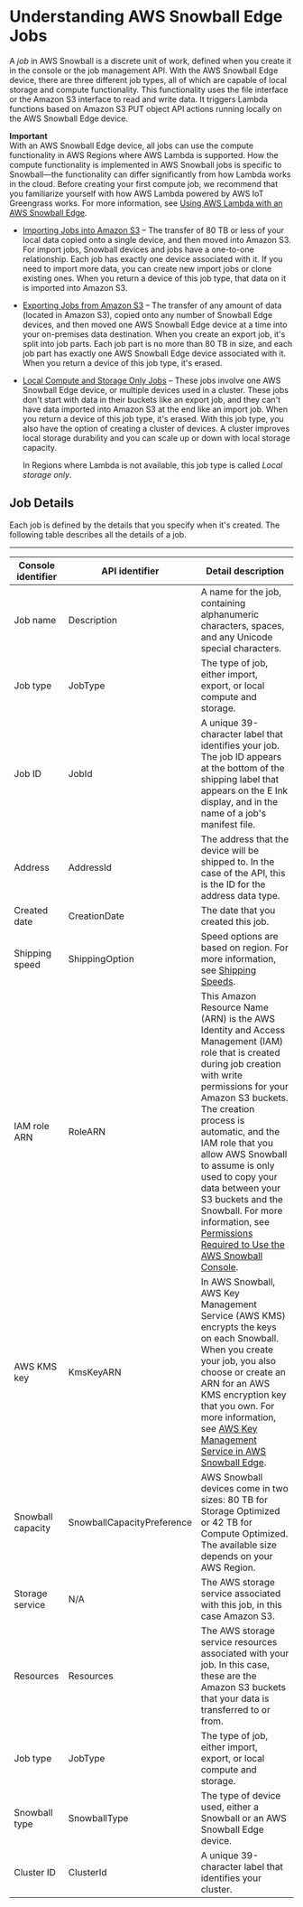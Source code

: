 # Understanding AWS Snowball Edge Jobs<a name="jobs"></a>

A *job* in AWS Snowball is a discrete unit of work, defined when you create it in the console or the job management API\. With the AWS Snowball Edge device, there are three different job types, all of which are capable of local storage and compute functionality\. This functionality uses the file interface or the Amazon S3 interface to read and write data\. It triggers Lambda functions based on Amazon S3 PUT object API actions running locally on the AWS Snowball Edge device\.

**Important**  
With an AWS Snowball Edge device, all jobs can use the compute functionality in AWS Regions where AWS Lambda is supported\. How the compute functionality is implemented in AWS Snowball jobs is specific to Snowball—the functionality can differ significantly from how Lambda works in the cloud\. Before creating your first compute job, we recommend that you familiarize yourself with how AWS Lambda powered by AWS IoT Greengrass works\. For more information, see [Using AWS Lambda with an AWS Snowball Edge](using-lambda.md)\.
+ [Importing Jobs into Amazon S3](importtype.md) – The transfer of 80 TB or less of your local data copied onto a single device, and then moved into Amazon S3\. For import jobs, Snowball devices and jobs have a one\-to\-one relationship\. Each job has exactly one device associated with it\. If you need to import more data, you can create new import jobs or clone existing ones\. When you return a device of this job type, that data on it is imported into Amazon S3\.
+ [Exporting Jobs from Amazon S3](exporttype.md) – The transfer of any amount of data \(located in Amazon S3\), copied onto any number of Snowball Edge devices, and then moved one AWS Snowball Edge device at a time into your on\-premises data destination\. When you create an export job, it's split into job parts\. Each job part is no more than 80 TB in size, and each job part has exactly one AWS Snowball Edge device associated with it\. When you return a device of this job type, it's erased\.
+ [Local Compute and Storage Only Jobs](computetype.md) – These jobs involve one AWS Snowball Edge device, or multiple devices used in a cluster\. These jobs don't start with data in their buckets like an export job, and they can't have data imported into Amazon S3 at the end like an import job\. When you return a device of this job type, it's erased\. With this job type, you also have the option of creating a cluster of devices\. A cluster improves local storage durability and you can scale up or down with local storage capacity\.

  In Regions where Lambda is not available, this job type is called *Local storage only*\.

## Job Details<a name="jobdetails"></a>

Each job is defined by the details that you specify when it's created\. The following table describes all the details of a job\.


****  

| Console identifier | API identifier | Detail description | 
| --- | --- | --- | 
| Job name | Description | A name for the job, containing alphanumeric characters, spaces, and any Unicode special characters\. | 
| Job type | JobType | The type of job, either import, export, or local compute and storage\. | 
| Job ID | JobId | A unique 39\-character label that identifies your job\. The job ID appears at the bottom of the shipping label that appears on the E Ink display, and in the name of a job's manifest file\. | 
| Address | AddressId | The address that the device will be shipped to\. In the case of the API, this is the ID for the address data type\. | 
| Created date |  CreationDate  | The date that you created this job\. | 
| Shipping speed | ShippingOption | Speed options are based on region\. For more information, see [Shipping Speeds](mailing-storage.md#shippingspeeds)\. | 
| IAM role ARN | RoleARN | This Amazon Resource Name \(ARN\) is the AWS Identity and Access Management \(IAM\) role that is created during job creation with write permissions for your Amazon S3 buckets\. The creation process is automatic, and the IAM role that you allow AWS Snowball to assume is only used to copy your data between your S3 buckets and the Snowball\. For more information, see [Permissions Required to Use the AWS Snowball Console](access-control-managing-permissions.md#additional-console-required-permissions)\. | 
| AWS KMS key | KmsKeyARN | In AWS Snowball, AWS Key Management Service \(AWS KMS\) encrypts the keys on each Snowball\. When you create your job, you also choose or create an ARN for an AWS KMS encryption key that you own\. For more information, see [AWS Key Management Service in AWS Snowball Edge](kms.md)\. | 
| Snowball capacity | SnowballCapacityPreference | AWS Snowball devices come in two sizes: 80 TB for Storage Optimized or 42 TB for Compute Optimized\. The available size depends on your AWS Region\.  | 
| Storage service | N/A | The AWS storage service associated with this job, in this case Amazon S3\. | 
| Resources | Resources | The AWS storage service resources associated with your job\. In this case, these are the Amazon S3 buckets that your data is transferred to or from\. | 
| Job type | JobType | The type of job, either import, export, or local compute and storage\. | 
| Snowball type | SnowballType | The type of device used, either a Snowball or an AWS Snowball Edge device\. | 
| Cluster ID | ClusterId | A unique 39\-character label that identifies your cluster\. | 